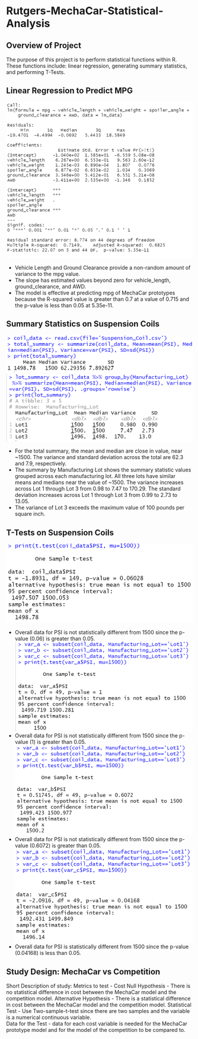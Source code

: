 # Rutgers-MechaCar-Statistical-Analysis

## Overview of Project

The purpose of this project is to perform statistical functions within R. These functions include: linear regression, generating summary
statistics, and performing T-Tests. 

## Linear Regression to Predict MPG

![Multi-Linear Regression](/01-MultLinearRegression.png "Multi-Linear Regression")
* Vehicle Length and Ground Clearance provide a non-random amount of variance to the mpg value.
* The slope has estimated values beyond zero for vehicle_length, ground_clearance, and AWD.
* The model is effective at predicting mpg of MechaCar prototypes because the R-squared value is greater than 0.7 at a value of 0.715 
and the p-value is less than 0.05 at 5.35e-11.

## Summary Statistics on Suspension Coils

![Total Summary](/02-TotalSummary.png "Total Summary")
![Lot Summary](/03-LotSummary.png "Lot Summary")
* For the total summary, the mean and median are close in value, near ~1500. The variance and standard deviation across the total
are 62.3 and 7.9, respectively.
* The summary by Manufacturing Lot shows the summary statistic values grouped across each manufacturing lot. All three lots have 
similar means and medians near the value of ~1500. The variance increases across Lot 1 through Lot 3 from 0.98 to 7.47 to 170.29.
The standard deviation increases across Lot 1 through Lot 3 from 0.99 to 2.73 to 13.05.
* The variance of Lot 3 exceeds the maximum value of 100 pounds per square inch. 



## T-Tests on Suspension Coils

![T-Test Overall](/04-T-Test-Overall.png "T-Test Overall")
* Overall data for PSI is not statistically different from 1500 since the p-value (0.06) is greater than 0.05.
![T-Test 1](/05-T-Test-1.png "T-Test 1")
* Overall data for PSI is not statistically different from 1500 since the p-value (1) is greater than 0.05.
![T-Test 2](/06-T-Test-2.png "T-Test 2")
* Overall data for PSI is not statistically different from 1500 since the p-value (0.6072) is greater than 0.05.
![T-Test 3](/07-T-Test-3.png "T-Test 3")
* Overall data for PSI is statistically different from 1500 since the p-value (0.04168) is less than 0.05.


## Study Design: MechaCar vs Competition

Short Description of study: 
Metrics to test - Cost
Null Hypothesis - There is no statistical difference in cost between the MechaCar model and the competition model.
Alternative Hypothesis -  There is a statistical difference in cost between the MechaCar model and the competition model.
Statistical Test - Use Two-sample-t-test since there are two samples and the variable is a numerical continuous variable.  
Data for the Test - data for each cost variable is needed for the MechaCar prototype model and for the model of the competition to be compared to.